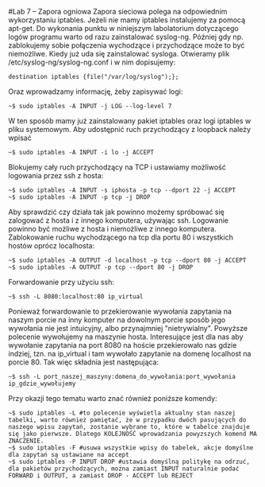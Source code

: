 #Lab 7 – Zapora ogniowa
Zapora sieciowa polega na odpowiednim wykorzystaniu iptables. Jeżeli nie mamy iptables instalujemy za pomocą apt-get. Do wykonania punktu w niniejszym labolatorium dotyczącego logów programu warto od razu zainstalować syslog-ng. Później gdy np. zablokujemy sobie połączenia wychodzące i przychodzące może to być niemożliwe.
Kiedy już uda się zainstalować sysloga. Otwieramy plik /etc/syslog-ng/syslog-ng.conf i w nim dopisujemy:
``` 
destination iptables {file("/var/log/syslog");};
```
Oraz wprowadzamy informację, żeby zapisywać logi:
```
~$ sudo iptables -A INPUT -j LOG --log-level 7
```
W ten sposób mamy już zainstalowany pakiet iptables oraz logi iptables w pliku systemowym.
Aby udostępnić ruch przychodzący z loopback należy wpisać
```
~$ sudo iptables -A INPUT -i lo -j ACCEPT
```
Blokujemy cały ruch przychodzący na TCP i ustawiamy możliwość logowania przez ssh z hosta:
```
~$ sudo iptables -A INPUT -s iphosta -p tcp --dport 22 -j ACCEPT
~$ sudo iptables -A INPUT -p tcp -j DROP
```
Aby sprawdzić czy działa tak jak powinno możemy spróbować się zalogować z hosta i z innego komputera, używając ssh. Logowanie powinno być możliwe z hosta i niemożliwe z innego komputera.
Zablokowanie ruchu wychodzącego na tcp dla portu 80 i wszystkich hostów oprócz localhosta:
```
~$ sudo iptables -A OUTPUT -d localhost -p tcp --dport 80 -j ACCEPT
~$ sudo iptables -A OUTPUT -p tcp --dport 80 -j DROP
```
Forwardowanie przy użyciu ssh: 
```
~$ ssh -L 8080:localhost:80 ip_virtual
```
Ponieważ forwardowanie to przekierowanie wywołania zapytania na naszym porcie na inny komputer na dowolnym porcie sposób jego wywołania nie jest intuicyjny, albo przynajmniej "nietrywialny". Powyższe polecenie wywołujemy na maszynie hosta. Interesujące jest dla nas aby wywołanie zapytania na port 8080 na hoście przekierowało nas gdzie indziej, tzn. na ip_virtual i tam wywołało zapytanie na domenę localhost na porcie 80.
Tak więc składnia jest następująca:
```
~$ ssh -L port_naszej_maszyny:domena_do_wywołania:port_wywołania ip_gdzie_wywołujemy
```
Przy okazji tego tematu warto znać również poniższe komendy:
```
~$ sudo iptables -L #to polecenie wyświetla aktualny stan naszej tabelki, warto również pamiętać, że w przypadku dwóch pasujących do naszego wpisu zapytań, zostanie wybrane to, które w tabelce znajduje się jako pierwsze. Dlatego KOLEJNOŚĆ wprowadzania powyzszych komend MA ZNACZENIE.
~$ sudo iptables -F #usuwa wszystkie wpisy do tabelek, akcje domyślne dla zapytań są ustawiane na accept
~$ sudo iptables -P INPUT DROP #ustawia domyślną politykę na odrzuć, dla pakietów przychodzących, można zamiast INPUT naturalnie podać FORWARD i OUTPUT, a zamiast DROP - ACCEPT lub REJECT
```
